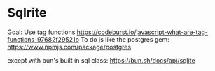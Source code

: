 # Sqlrite

Goal: Use tag functions  https://codeburst.io/javascript-what-are-tag-functions-97682f29521b
To do js like the postgres gem:
https://www.npmjs.com/package/postgres

except with bun's built in sql class: https://bun.sh/docs/api/sqlite